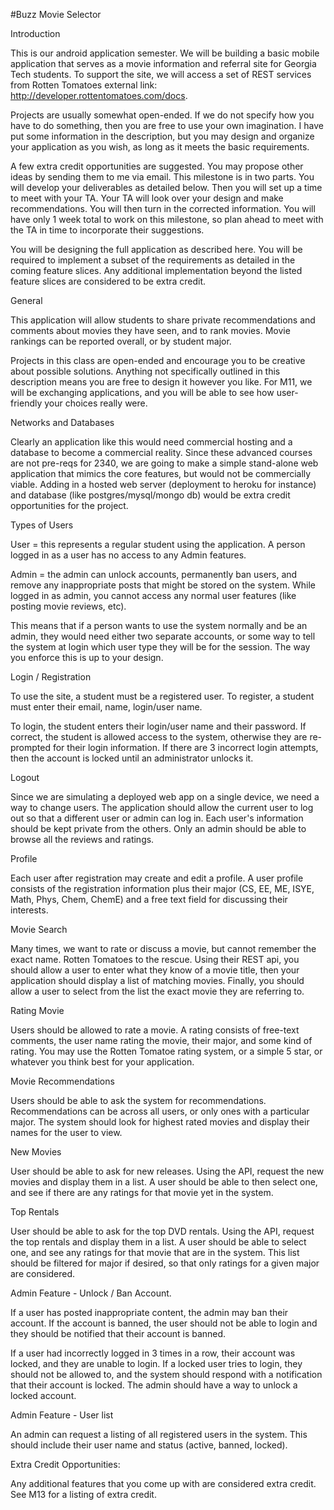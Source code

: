 #Buzz Movie Selector

Introduction

This is our android application semester. We will be building a basic mobile application that serves as a movie information and referral site for Georgia Tech students. To support the site, we will access a set of REST services from Rotten Tomatoes external link: http://developer.rottentomatoes.com/docs.

Projects are usually somewhat open-ended. If we do not specify how you have to do something, then you are free to use your own imagination. I have put some information in the description, but you may design and organize your application as you wish, as long as it meets the basic requirements.

A few extra credit opportunities are suggested. You may propose other ideas by sending them to me via email. This milestone is in two parts. You will develop your deliverables as detailed below. Then you will set up a time to meet with your TA. Your TA will look over your design and make recommendations. You will then turn in the corrected information. You will have only 1 week total to work on this milestone, so plan ahead to meet with the TA in time to incorporate their suggestions.

You will be designing the full application as described here. You will be required to implement a subset of the requirements as detailed in the coming feature slices. Any additional implementation beyond the listed feature slices are considered to be extra credit.

General

This application will allow students to share private recommendations and comments about movies they have seen, and to rank movies. Movie rankings can be reported overall, or by student major.

Projects in this class are open-ended and encourage you to be creative about possible solutions. Anything not specifically outlined in this description means you are free to design it however you like. For M11, we will be exchanging applications, and you will be able to see how user-friendly your choices really were.

Networks and Databases

Clearly an application like this would need commercial hosting and a database to become a commercial reality. Since these advanced courses are not pre-reqs for 2340, we are going to make a simple stand-alone web application that mimics the core features, but would not be commercially viable. Adding in a hosted web server (deployment to heroku for instance) and database (like postgres/mysql/mongo db) would be extra credit opportunities for the project.

Types of Users

User = this represents a regular student using the application. A person logged in as a user has no access to any Admin features.

Admin = the admin can unlock accounts, permanently ban users, and remove any inappropriate posts that might be stored on the system. While logged in as admin, you cannot access any normal user features (like posting movie reviews, etc).

This means that if a person wants to use the system normally and be an admin, they would need either two separate accounts, or some way to tell the system at login which user type they will be for the session. The way you enforce this is up to your design.

Login / Registration

To use the site, a student must be a registered user. To register, a student must enter their email, name, login/user name.

To login, the student enters their login/user name and their password. If correct, the student is allowed access to the system, otherwise they are re-prompted for their login information. If there are 3 incorrect login attempts, then the account is locked until an administrator unlocks it.

Logout

Since we are simulating a deployed web app on a single device, we need a way to change users. The application should allow the current user to log out so that a different user or admin can log in. Each user's information should be kept private from the others. Only an admin should be able to browse all the reviews and ratings.

Profile

Each user after registration may create and edit a profile. A user profile consists of the registration information plus their major (CS, EE, ME, ISYE, Math, Phys, Chem, ChemE) and a free text field for discussing their interests.

Movie Search

Many times, we want to rate or discuss a movie, but cannot remember the exact name. Rotten Tomatoes to the rescue. Using their REST api, you should allow a user to enter what they know of a movie title, then your application should display a list of matching movies. Finally, you should allow a user to select from the list the exact movie they are referring to.

Rating Movie

Users should be allowed to rate a movie. A rating consists of free-text comments, the user name rating the movie, their major, and some kind of rating. You may use the Rotten Tomatoe rating system, or a simple 5 star, or whatever you think best for your application.

Movie Recommendations

Users should be able to ask the system for recommendations. Recommendations can be across all users, or only ones with a particular major. The system should look for highest rated movies and display their names for the user to view.

New Movies

User should be able to ask for new releases. Using the API, request the new movies and display them in a list. A user should be able to then select one, and see if there are any ratings for that movie yet in the system.

Top Rentals

User should be able to ask for the top DVD rentals. Using the API, request the top rentals and display them in a list. A user should be able to select one, and see any ratings for that movie that are in the system. This list should be filtered for major if desired, so that only ratings for a given major are considered.

Admin Feature - Unlock / Ban Account.

If a user has posted inappropriate content, the admin may ban their account. If the account is banned, the user should not be able to login and they should be notified that their account is banned.

If a user had incorrectly logged in 3 times in a row, their account was locked, and they are unable to login. If a locked user tries to login, they should not be allowed to, and the system should respond with a notification that their account is locked. The admin should have a way to unlock a locked account.

Admin Feature - User list

An admin can request a listing of all registered users in the system. This should include their user name and status (active, banned, locked).

Extra Credit Opportunities:

Any additional features that you come up with are considered extra credit. See M13 for a listing of extra credit.
